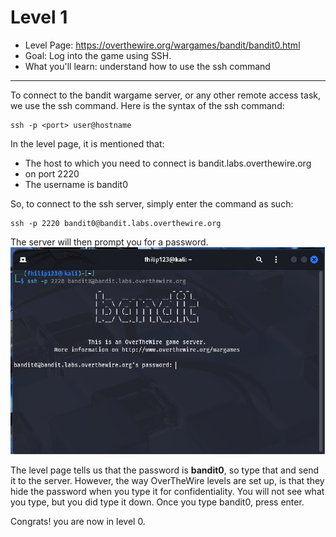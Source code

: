 # Level 1

- Level Page: https://overthewire.org/wargames/bandit/bandit0.html
- Goal: Log into the game using SSH.
- What you'll learn: understand how to use the ssh command
---
To connect to the bandit wargame server, or any other remote access task, we use the ssh command. Here is the syntax of the ssh command:
```
ssh -p <port> user@hostname
```
In the level page, it is mentioned that:
- The host to which you need to connect is bandit.labs.overthewire.org
- on port 2220
- The username is bandit0

So, to connect to the ssh server, simply enter the command as such:
```
ssh -p 2220 bandit0@bandit.labs.overthewire.org
```

The server will then prompt you for a password. 
![server asking for password](/assets/level00img1.jpg)

The level page tells us that the password is **bandit0**, so type that and send it to the server. However, the way OverTheWire levels are set up, is that they hide the password when you type it for confidentiality. You will not see what you type, but you did type it down. Once you type bandit0, press enter.

Congrats! you are now in level 0.



